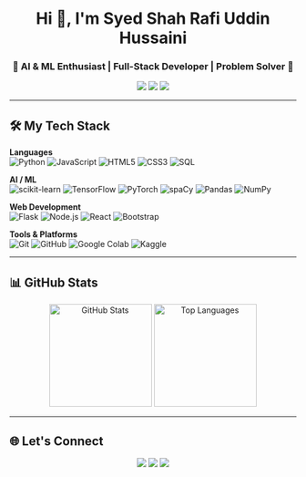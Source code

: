 <!-- Header -->
<h1 align="center">Hi 👋, I'm Syed Shah Rafi Uddin Hussaini</h1>
<h3 align="center">🚀 AI & ML Enthusiast | Full-Stack Developer | Problem Solver 🚀</h3>

<!-- Badges -->
<p align="center">
  <img src="https://img.shields.io/github/followers/syedaffan01?label=Followers&style=social" />
  <img src="https://komarev.com/ghpvc/?username=syedaffan01&label=Profile%20Views&color=blue&style=flat" />
  <img src="https://img.shields.io/github/stars/syedaffan01?label=Stars&style=social" />
</p>

---

## 🛠️ My Tech Stack

**Languages**  
![Python](https://img.shields.io/badge/Python-3670A0?style=for-the-badge&logo=python&logoColor=ffdd54)
![JavaScript](https://img.shields.io/badge/JavaScript-323330?style=for-the-badge&logo=javascript&logoColor=f7df1e)
![HTML5](https://img.shields.io/badge/HTML5-E34F26?style=for-the-badge&logo=html5&logoColor=white)
![CSS3](https://img.shields.io/badge/CSS3-1572B6?style=for-the-badge&logo=css3&logoColor=white)
![SQL](https://img.shields.io/badge/SQL-025E8C?style=for-the-badge&logo=amazon-dynamodb&logoColor=white)

**AI / ML**  
![scikit-learn](https://img.shields.io/badge/scikit--learn-F7931E?style=for-the-badge&logo=scikit-learn&logoColor=white)
![TensorFlow](https://img.shields.io/badge/TensorFlow-FF6F00?style=for-the-badge&logo=TensorFlow&logoColor=white)
![PyTorch](https://img.shields.io/badge/PyTorch-EE4C2C?style=for-the-badge&logo=pytorch&logoColor=white)
![spaCy](https://img.shields.io/badge/spaCy-09A3D5?style=for-the-badge&logo=spacy&logoColor=white)
![Pandas](https://img.shields.io/badge/Pandas-150458?style=for-the-badge&logo=pandas&logoColor=white)
![NumPy](https://img.shields.io/badge/NumPy-013243?style=for-the-badge&logo=numpy&logoColor=white)

**Web Development**  
![Flask](https://img.shields.io/badge/Flask-000000?style=for-the-badge&logo=flask&logoColor=white)
![Node.js](https://img.shields.io/badge/Node.js-339933?style=for-the-badge&logo=nodedotjs&logoColor=white)
![React](https://img.shields.io/badge/React-20232a?style=for-the-badge&logo=react&logoColor=61dafb)
![Bootstrap](https://img.shields.io/badge/Bootstrap-563d7c?style=for-the-badge&logo=bootstrap&logoColor=white)

**Tools & Platforms**  
![Git](https://img.shields.io/badge/Git-F05033?style=for-the-badge&logo=git&logoColor=white)
![GitHub](https://img.shields.io/badge/GitHub-181717?style=for-the-badge&logo=github&logoColor=white)
![Google Colab](https://img.shields.io/badge/Google%20Colab-F9AB00?style=for-the-badge&logo=googlecolab&logoColor=white)
![Kaggle](https://img.shields.io/badge/Kaggle-20BEFF?style=for-the-badge&logo=kaggle&logoColor=white)

---


## 📊 GitHub Stats
<p align="center">
  <img src="https://github-readme-stats.vercel.app/api?username=syedaffan01&show_icons=true&theme=radical" alt="GitHub Stats" height="180em" />
  <img src="https://github-readme-stats.vercel.app/api/top-langs/?username=syedaffan01&layout=compact&theme=radical" alt="Top Languages" height="180em" />
</p>

---

## 🌐 Let's Connect
<p align="center">
  <a href="https://linkedin.com/in/syedshahrafi"><img src="https://img.shields.io/badge/LinkedIn-0077b5?style=for-the-badge&logo=linkedin&logoColor=white" /></a>
  <a href="mailto:affan4157@gmail.com"><img src="https://img.shields.io/badge/Email-D14836?style=for-the-badge&logo=gmail&logoColor=white" /></a>
  <a href="https://github.com/syedaffan01"><img src="https://img.shields.io/badge/GitHub-181717?style=for-the-badge&logo=github&logoColor=white" /></a>
</p>
